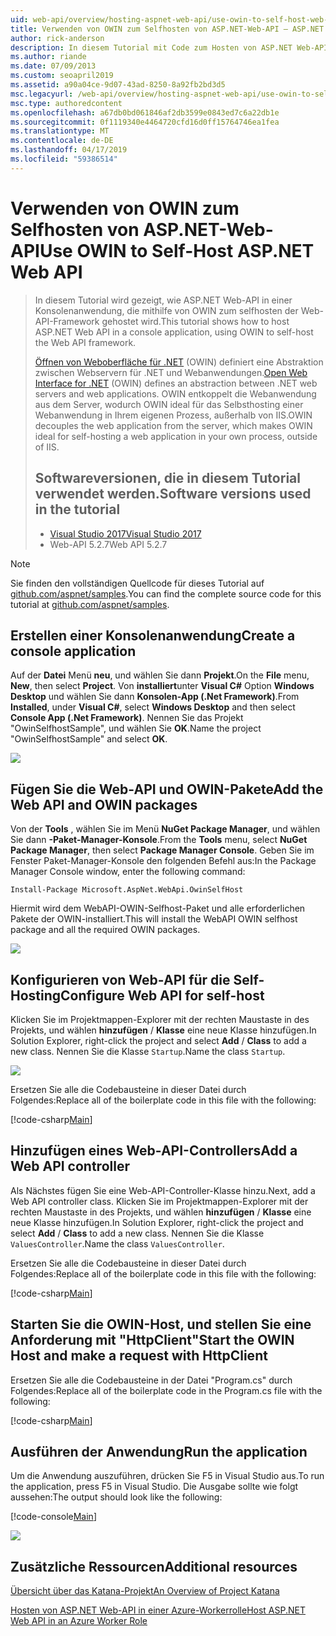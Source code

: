```yaml
---
uid: web-api/overview/hosting-aspnet-web-api/use-owin-to-self-host-web-api
title: Verwenden von OWIN zum Selfhosten von ASP.NET-Web-API – ASP.NET 4.x
author: rick-anderson
description: In diesem Tutorial mit Code zum Hosten von ASP.NET Web-API in einer Konsolenanwendung.
ms.author: riande
ms.date: 07/09/2013
ms.custom: seoapril2019
ms.assetid: a90a04ce-9d07-43ad-8250-8a92fb2bd3d5
msc.legacyurl: /web-api/overview/hosting-aspnet-web-api/use-owin-to-self-host-web-api
msc.type: authoredcontent
ms.openlocfilehash: a67db0bd061846af2db3599e0843ed7c6a22db1e
ms.sourcegitcommit: 0f1119340e4464720cfd16d0ff15764746ea1fea
ms.translationtype: MT
ms.contentlocale: de-DE
ms.lasthandoff: 04/17/2019
ms.locfileid: "59386514"
---
```

# <a name="use-owin-to-self-host-aspnet-web-api"></a><span data-ttu-id="5fdc0-103">Verwenden von OWIN zum Selfhosten von ASP.NET-Web-API</span><span class="sxs-lookup"><span data-stu-id="5fdc0-103">Use OWIN to Self-Host ASP.NET Web API</span></span> 


> <span data-ttu-id="5fdc0-104">In diesem Tutorial wird gezeigt, wie ASP.NET Web-API in einer Konsolenanwendung, die mithilfe von OWIN zum selfhosten der Web-API-Framework gehostet wird.</span><span class="sxs-lookup"><span data-stu-id="5fdc0-104">This tutorial shows how to host ASP.NET Web API in a console application, using OWIN to self-host the Web API framework.</span></span>
>
> <span data-ttu-id="5fdc0-105">[Öffnen von Weboberfläche für .NET](http://owin.org) (OWIN) definiert eine Abstraktion zwischen Webservern für .NET und Webanwendungen.</span><span class="sxs-lookup"><span data-stu-id="5fdc0-105">[Open Web Interface for .NET](http://owin.org) (OWIN) defines an abstraction between .NET web servers and web applications.</span></span> <span data-ttu-id="5fdc0-106">OWIN entkoppelt die Webanwendung aus dem Server, wodurch OWIN ideal für das Selbsthosting einer Webanwendung in Ihrem eigenen Prozess, außerhalb von IIS.</span><span class="sxs-lookup"><span data-stu-id="5fdc0-106">OWIN decouples the web application from the server, which makes OWIN ideal for self-hosting a web application in your own process, outside of IIS.</span></span>
>
> ## <a name="software-versions-used-in-the-tutorial"></a><span data-ttu-id="5fdc0-107">Softwareversionen, die in diesem Tutorial verwendet werden.</span><span class="sxs-lookup"><span data-stu-id="5fdc0-107">Software versions used in the tutorial</span></span>
>
>
> - [<span data-ttu-id="5fdc0-108">Visual Studio 2017</span><span class="sxs-lookup"><span data-stu-id="5fdc0-108">Visual Studio 2017</span></span>](https://visualstudio.microsoft.com/downloads/) 
> - <span data-ttu-id="5fdc0-109">Web-API 5.2.7</span><span class="sxs-lookup"><span data-stu-id="5fdc0-109">Web API 5.2.7</span></span>


> [!NOTE]
> <span data-ttu-id="5fdc0-110">Sie finden den vollständigen Quellcode für dieses Tutorial auf [github.com/aspnet/samples](https://github.com/aspnet/samples/tree/master/samples/aspnet/WebApi/OwinSelfhostSample).</span><span class="sxs-lookup"><span data-stu-id="5fdc0-110">You can find the complete source code for this tutorial at [github.com/aspnet/samples](https://github.com/aspnet/samples/tree/master/samples/aspnet/WebApi/OwinSelfhostSample).</span></span>


## <a name="create-a-console-application"></a><span data-ttu-id="5fdc0-111">Erstellen einer Konsolenanwendung</span><span class="sxs-lookup"><span data-stu-id="5fdc0-111">Create a console application</span></span>

<span data-ttu-id="5fdc0-112">Auf der **Datei** Menü **neu**, und wählen Sie dann **Projekt**.</span><span class="sxs-lookup"><span data-stu-id="5fdc0-112">On the **File** menu,  **New**, then select **Project**.</span></span> <span data-ttu-id="5fdc0-113">Von **installiert**unter **Visual C#** Option **Windows Desktop** und wählen Sie dann **Konsolen-App (.Net Framework)**.</span><span class="sxs-lookup"><span data-stu-id="5fdc0-113">From **Installed**, under **Visual C#**, select **Windows Desktop** and then select **Console App (.Net Framework)**.</span></span> <span data-ttu-id="5fdc0-114">Nennen Sie das Projekt "OwinSelfhostSample", und wählen Sie **OK**.</span><span class="sxs-lookup"><span data-stu-id="5fdc0-114">Name the project "OwinSelfhostSample" and select **OK**.</span></span>

[![](use-owin-to-self-host-web-api/_static/image7.png)](use-owin-to-self-host-web-api/_static/image7.png)

## <a name="add-the-web-api-and-owin-packages"></a><span data-ttu-id="5fdc0-115">Fügen Sie die Web-API und OWIN-Pakete</span><span class="sxs-lookup"><span data-stu-id="5fdc0-115">Add the Web API and OWIN packages</span></span>

<span data-ttu-id="5fdc0-116">Von der **Tools** , wählen Sie im Menü **NuGet Package Manager**, und wählen Sie dann **-Paket-Manager-Konsole**.</span><span class="sxs-lookup"><span data-stu-id="5fdc0-116">From the **Tools** menu, select **NuGet Package Manager**, then select **Package Manager Console**.</span></span> <span data-ttu-id="5fdc0-117">Geben Sie im Fenster Paket-Manager-Konsole den folgenden Befehl aus:</span><span class="sxs-lookup"><span data-stu-id="5fdc0-117">In the Package Manager Console window, enter the following command:</span></span>

`Install-Package Microsoft.AspNet.WebApi.OwinSelfHost`

<span data-ttu-id="5fdc0-118">Hiermit wird dem WebAPI-OWIN-Selfhost-Paket und alle erforderlichen Pakete der OWIN-installiert.</span><span class="sxs-lookup"><span data-stu-id="5fdc0-118">This will install the WebAPI OWIN selfhost package and all the required OWIN packages.</span></span>

[![](use-owin-to-self-host-web-api/_static/image4.png)](use-owin-to-self-host-web-api/_static/image3.png)

## <a name="configure-web-api-for-self-host"></a><span data-ttu-id="5fdc0-119">Konfigurieren von Web-API für die Self-Hosting</span><span class="sxs-lookup"><span data-stu-id="5fdc0-119">Configure Web API for self-host</span></span>

<span data-ttu-id="5fdc0-120">Klicken Sie im Projektmappen-Explorer mit der rechten Maustaste in des Projekts, und wählen **hinzufügen** / **Klasse** eine neue Klasse hinzufügen.</span><span class="sxs-lookup"><span data-stu-id="5fdc0-120">In Solution Explorer, right-click the project and select **Add** / **Class** to add a new class.</span></span> <span data-ttu-id="5fdc0-121">Nennen Sie die Klasse `Startup`.</span><span class="sxs-lookup"><span data-stu-id="5fdc0-121">Name the class `Startup`.</span></span>

![](use-owin-to-self-host-web-api/_static/image5.png)

<span data-ttu-id="5fdc0-122">Ersetzen Sie alle die Codebausteine in dieser Datei durch Folgendes:</span><span class="sxs-lookup"><span data-stu-id="5fdc0-122">Replace all of the boilerplate code in this file with the following:</span></span>

[!code-csharp[Main](use-owin-to-self-host-web-api/samples/sample1.cs)]

## <a name="add-a-web-api-controller"></a><span data-ttu-id="5fdc0-123">Hinzufügen eines Web-API-Controllers</span><span class="sxs-lookup"><span data-stu-id="5fdc0-123">Add a Web API controller</span></span>

<span data-ttu-id="5fdc0-124">Als Nächstes fügen Sie eine Web-API-Controller-Klasse hinzu.</span><span class="sxs-lookup"><span data-stu-id="5fdc0-124">Next, add a Web API controller class.</span></span> <span data-ttu-id="5fdc0-125">Klicken Sie im Projektmappen-Explorer mit der rechten Maustaste in des Projekts, und wählen **hinzufügen** / **Klasse** eine neue Klasse hinzufügen.</span><span class="sxs-lookup"><span data-stu-id="5fdc0-125">In Solution Explorer, right-click the project and select **Add** / **Class** to add a new class.</span></span> <span data-ttu-id="5fdc0-126">Nennen Sie die Klasse `ValuesController`.</span><span class="sxs-lookup"><span data-stu-id="5fdc0-126">Name the class `ValuesController`.</span></span>

<span data-ttu-id="5fdc0-127">Ersetzen Sie alle die Codebausteine in dieser Datei durch Folgendes:</span><span class="sxs-lookup"><span data-stu-id="5fdc0-127">Replace all of the boilerplate code in this file with the following:</span></span>

[!code-csharp[Main](use-owin-to-self-host-web-api/samples/sample2.cs)]

## <a name="start-the-owin-host-and-make-a-request-with-httpclient"></a><span data-ttu-id="5fdc0-128">Starten Sie die OWIN-Host, und stellen Sie eine Anforderung mit "HttpClient"</span><span class="sxs-lookup"><span data-stu-id="5fdc0-128">Start the OWIN Host and make a request with HttpClient</span></span>

<span data-ttu-id="5fdc0-129">Ersetzen Sie alle die Codebausteine in der Datei "Program.cs" durch Folgendes:</span><span class="sxs-lookup"><span data-stu-id="5fdc0-129">Replace all of the boilerplate code in the Program.cs file with the following:</span></span>

[!code-csharp[Main](use-owin-to-self-host-web-api/samples/sample3.cs)]

## <a name="run-the-application"></a><span data-ttu-id="5fdc0-130">Ausführen der Anwendung</span><span class="sxs-lookup"><span data-stu-id="5fdc0-130">Run the application</span></span>

<span data-ttu-id="5fdc0-131">Um die Anwendung auszuführen, drücken Sie F5 in Visual Studio aus.</span><span class="sxs-lookup"><span data-stu-id="5fdc0-131">To run the application, press F5 in Visual Studio.</span></span> <span data-ttu-id="5fdc0-132">Die Ausgabe sollte wie folgt aussehen:</span><span class="sxs-lookup"><span data-stu-id="5fdc0-132">The output should look like the following:</span></span>

[!code-console[Main](use-owin-to-self-host-web-api/samples/sample4.cmd)]

![](use-owin-to-self-host-web-api/_static/image6.png)

## <a name="additional-resources"></a><span data-ttu-id="5fdc0-133">Zusätzliche Ressourcen</span><span class="sxs-lookup"><span data-stu-id="5fdc0-133">Additional resources</span></span>

[<span data-ttu-id="5fdc0-134">Übersicht über das Katana-Projekt</span><span class="sxs-lookup"><span data-stu-id="5fdc0-134">An Overview of Project Katana</span></span>](../../../aspnet/overview/owin-and-katana/an-overview-of-project-katana.md)

[<span data-ttu-id="5fdc0-135">Hosten von ASP.NET Web-API in einer Azure-Workerrolle</span><span class="sxs-lookup"><span data-stu-id="5fdc0-135">Host ASP.NET Web API in an Azure Worker Role</span></span>](host-aspnet-web-api-in-an-azure-worker-role.md)
